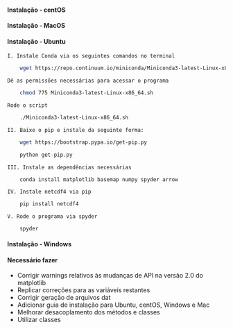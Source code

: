 
#### Instalação - centOS
#### Instalação - MacOS
#### Instalação - Ubuntu
    I. Instale Conda via os seguintes comandos no terminal
```bash
    wget https://repo.continuum.io/miniconda/Miniconda3-latest-Linux-x86_64.sh
```
    Dê as permissões necessárias para acessar o programa
```bash
    chmod 775 Miniconda3-latest-Linux-x86_64.sh
```
    Rode o script
```bash
    ./Miniconda3-latest-Linux-x86_64.sh
```

    II. Baixe o pip e instale da seguinte forma:
```bash
    wget https://bootstrap.pypa.io/get-pip.py
```
```python
    python get-pip.py
```
    III. Instale as dependências necessárias
```
    conda install matplotlib basemap numpy spyder arrow
```
    IV. Instale netcdf4 via pip
```bash
    pip install netcdf4
```
    V. Rode o programa via spyder
```bash
    spyder
```
#### Instalação - Windows

#### Necessário fazer

* Corrigir warnings relativos às mudanças de API na versão 2.0 do matplotlib
* Replicar correções para as variáveis restantes
* Corrigir geração de arquivos dat
* Adicionar guia de instalação para Ubuntu, centOS, Windows e Mac
* Melhorar desacoplamento dos métodos e classes
* Utilizar classes